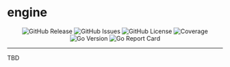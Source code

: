 # engine <!-- omit in toc -->

<p align="center">
  <img alt="GitHub Release" src="https://img.shields.io/github/v/release/kickr-dev/engine?include_prereleases&sort=semver&style=for-the-badge">
  <img alt="GitHub Issues" src="https://img.shields.io/github/issues-raw/kickr-dev/engine?style=for-the-badge">
  <img alt="GitHub License" src="https://img.shields.io/github/license/kickr-dev/engine?style=for-the-badge">
  <img alt="Coverage" src="https://img.shields.io/codecov/c/github/kickr-dev/engine/main?style=for-the-badge">
  <img alt="Go Version" src="https://img.shields.io/github/go-mod/go-version/kickr-dev/engine/main?style=for-the-badge&label=Go+Version">
  <img alt="Go Report Card" src="https://goreportcard.com/badge/github.com/kickr-dev/engine?style=for-the-badge">
</p>

---

TBD
